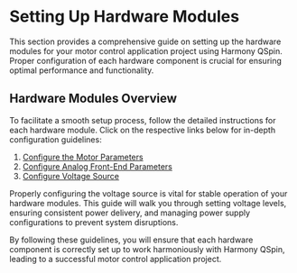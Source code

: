 # Setting Up Hardware Modules
This section provides a comprehensive guide on setting up the hardware modules for your motor control application project using Harmony QSpin. Proper configuration of each hardware component is crucial for ensuring optimal performance and functionality.

## Hardware Modules Overview
To facilitate a smooth setup process, follow the detailed instructions for each hardware module. Click on the respective links below for in-depth configuration guidelines:

1. [Configure the Motor Parameters](./hardware_modules/motor_parameters.md )
2. [Configure Analog Front-End Parameters](./hardware_modules/analog_front_end.md )
3. [Configure Voltage Source](./hardware_modules/voltage_source.md )

Properly configuring the voltage source is vital for stable operation of your hardware modules. This guide will walk you through setting voltage levels, ensuring consistent power delivery, and managing power supply configurations to prevent system disruptions.

By following these guidelines, you will ensure that each hardware component is correctly set up to work harmoniously with Harmony QSpin, leading to a successful motor control application project.